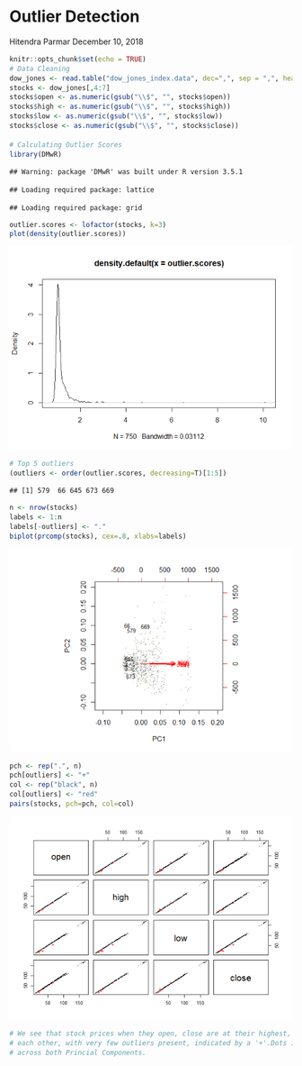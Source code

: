 Outlier Detection
================
Hitendra Parmar
December 10, 2018

``` r
knitr::opts_chunk$set(echo = TRUE)
# Data Cleaning
dow_jones <- read.table("dow_jones_index.data", dec=",", sep = ",", header = TRUE, stringsAsFactors = FALSE)
stocks <- dow_jones[,4:7]
stocks$open <- as.numeric(gsub("\\$", "", stocks$open))
stocks$high <- as.numeric(gsub("\\$", "", stocks$high))
stocks$low <- as.numeric(gsub("\\$", "", stocks$low))
stocks$close <- as.numeric(gsub("\\$", "", stocks$close))

# Calculating Outlier Scores
library(DMwR)
```

    ## Warning: package 'DMwR' was built under R version 3.5.1

    ## Loading required package: lattice

    ## Loading required package: grid

``` r
outlier.scores <- lofactor(stocks, k=3)
plot(density(outlier.scores))
```

![](Outliers_files/figure-markdown_github/setup-1.png)

``` r
# Top 5 outliers
(outliers <- order(outlier.scores, decreasing=T)[1:5])
```

    ## [1] 579  66 645 673 669

``` r
n <- nrow(stocks)
labels <- 1:n
labels[-outliers] <- "."
biplot(prcomp(stocks), cex=.8, xlabs=labels)
```

![](Outliers_files/figure-markdown_github/setup-2.png)

``` r
pch <- rep(".", n)
pch[outliers] <- "+"
col <- rep("black", n)
col[outliers] <- "red"
pairs(stocks, pch=pch, col=col)
```

![](Outliers_files/figure-markdown_github/setup-3.png)

``` r
# We see that stock prices when they open, close are at their highest, and their lowest have heavy correlation between
# each other, with very few outliers present, indicated by a '+'.Dots in the biplot show normal distribution of stocks
# across both Princial Components.
```
